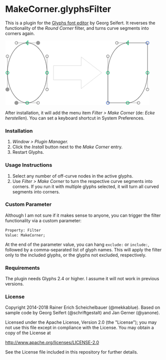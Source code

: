 # MakeCorner.glyphsFilter

This is a plugin for the [Glyphs font editor](http://glyphsapp.com/) by Georg Seifert. It reverses the functionality of the *Round Corner* filter, and turns curve segments into corners again.

![Select an off-curve point and run the Make Corner filter.](MakeCorner.png "Make Corner Screenshot")

After installation, it will add the menu item *Filter > Make Corner* (de: *Ecke herstellen*). You can set a keyboard shortcut in System Preferences.

### Installation

1. *Window > Plugin Manager.*
2. Click the *Install* button next to the *Make Corner* entry.
3. Restart Glyphs.

### Usage Instructions

1. Select any number of off-curve nodes in the active glyphs.
2. Use *Filter > Make Corner* to turn the respective curve segments into corners. If you run it with multiple glyphs selected, it will turn all curved segments into corners.

### Custom Parameter

Although I am not sure if it makes sense to anyone, you can trigger the filter functionality via a custom parameter:

    Property: Filter
    Value: MakeCorner;

At the end of the parameter value, you can hang `exclude:` or `include:`, followed by a comma-separated list of glyph names. This will apply the filter only to the included glyphs, or the glyphs not excluded, respectively.

### Requirements

The plugin needs Glyphs 2.4 or higher. I assume it will not work in previous versions.

### License

Copyright 2014-2018 Rainer Erich Scheichelbauer (@mekkablue).
Based on sample code by Georg Seifert (@schriftgestalt) and Jan Gerner (@yanone).

Licensed under the Apache License, Version 2.0 (the "License");
you may not use this file except in compliance with the License.
You may obtain a copy of the License at

http://www.apache.org/licenses/LICENSE-2.0

See the License file included in this repository for further details.
